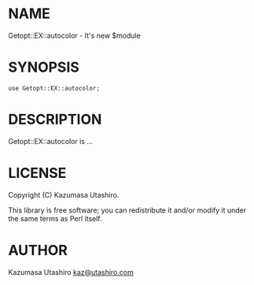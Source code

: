 # NAME

Getopt::EX::autocolor - It's new $module

# SYNOPSIS

    use Getopt::EX::autocolor;

# DESCRIPTION

Getopt::EX::autocolor is ...

# LICENSE

Copyright (C) Kazumasa Utashiro.

This library is free software; you can redistribute it and/or modify
it under the same terms as Perl itself.

# AUTHOR

Kazumasa Utashiro <kaz@utashiro.com>
